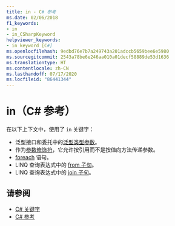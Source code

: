 ```yaml
---
title: in - C# 参考
ms.date: 02/06/2018
f1_keywords:
- in
- in_CSharpKeyword
helpviewer_keywords:
- in keyword [C#]
ms.openlocfilehash: 9edbd76e7b7a249743a201adccb5659bee6e5980
ms.sourcegitcommit: 2543a78be6e246aa010a01decf58889de53d1636
ms.translationtype: HT
ms.contentlocale: zh-CN
ms.lasthandoff: 07/17/2020
ms.locfileid: "86441344"
---
```

# <a name="in-c-reference"></a>in（C# 参考）

在以下上下文中，使用了 `in` 关键字：  
  
- 泛型接口和委托中的[泛型类型参数](in-generic-modifier.md)。
- 作为[参数修饰符](in-parameter-modifier.md)，它允许按引用而不是按值向方法传递参数。
- [foreach](foreach-in.md) 语句。
- LINQ 查询表达式中的 [from 子句](from-clause.md)。
- LINQ 查询表达式中的 [join 子句](join-clause.md)。
  
## <a name="see-also"></a>请参阅

- [C# 关键字](index.md)
- [C# 参考](../index.md)
